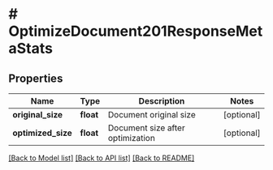 # # OptimizeDocument201ResponseMetaStats

## Properties

Name | Type | Description | Notes
------------ | ------------- | ------------- | -------------
**original_size** | **float** | Document original size | [optional]
**optimized_size** | **float** | Document size after optimization | [optional]

[[Back to Model list]](../../README.md#models) [[Back to API list]](../../README.md#endpoints) [[Back to README]](../../README.md)
